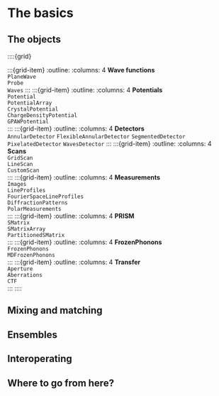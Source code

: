# The basics

## The objects
::::{grid}

:::{grid-item}
:outline:
:columns: 4
**Wave functions**  
`PlaneWave`  
`Probe`  
`Waves`
:::
:::{grid-item}
:outline:
:columns: 4
**Potentials**  
`Potential`  
`PotentialArray`  
`CrystalPotential`  
`ChargeDensityPotential`  
`GPAWPotential`  
:::
:::{grid-item}
:outline:
:columns: 4
**Detectors**  
`AnnularDetector`
`FlexibleAnnularDetector`
`SegmentedDetector`
`PixelatedDetector`
`WavesDetector`
:::
:::{grid-item}
:outline:
:columns: 4
**Scans**  
`GridScan`  
`LineScan`  
`CustomScan`  
:::
:::{grid-item}
:outline:
:columns: 4
**Measurements**  
`Images`  
`LineProfiles`  
`FourierSpaceLineProfiles`  
`DiffractionPatterns`  
`PolarMeasurements`  
:::
:::{grid-item}
:outline:
:columns: 4
**PRISM**  
`SMatrix`  
`SMatrixArray`  
`PartitionedSMatrix`  
:::
:::{grid-item}
:outline:
:columns: 4
**FrozenPhonons**  
`FrozenPhonons`  
`MDFrozenPhonons`  
:::
:::{grid-item}
:outline:
:columns: 4
**Transfer**  
`Aperture`  
`Aberrations`  
`CTF`  
:::
::::

## Mixing and matching

## Ensembles

## Interoperating

## Where to go from here?

